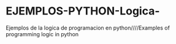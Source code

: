 # EJEMPLOS-PYTHON-Logica-
Ejemplos de la logica de programacion en python////Examples of programming logic in python
